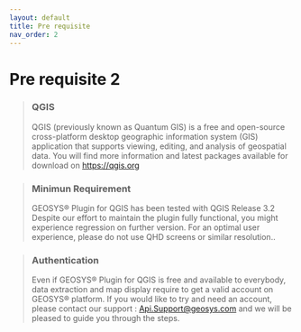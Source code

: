 ```yaml
---
layout: default
title: Pre requisite
nav_order: 2
---
```


# Pre requisite 2


<!-- theme: info -->
> ### QGIS
>
>QGIS (previously known as Quantum GIS) is a free and open-source cross-platform desktop geographic information system (GIS) application that supports viewing, editing, and analysis of geospatial data. You will find more information and latest packages available for download on https://qgis.org 


<!-- theme: info -->

> ### Minimun Requirement
> GEOSYS® Plugin for QGIS has been tested with QGIS Release 3.2 Despite our effort to maintain the plugin fully functional, you might experience regression on further version. 
For an optimal user experience, please do not use QHD screens or similar resolution..


<!-- theme: info -->

>### Authentication
>Even if GEOSYS® Plugin for QGIS is free and available to everybody, data extraction and map display require to get a valid account on GEOSYS® platform.
If you would like to try and need an account, please contact our support : Api.Support@geosys.com and we will be pleased to guide you through the steps.


